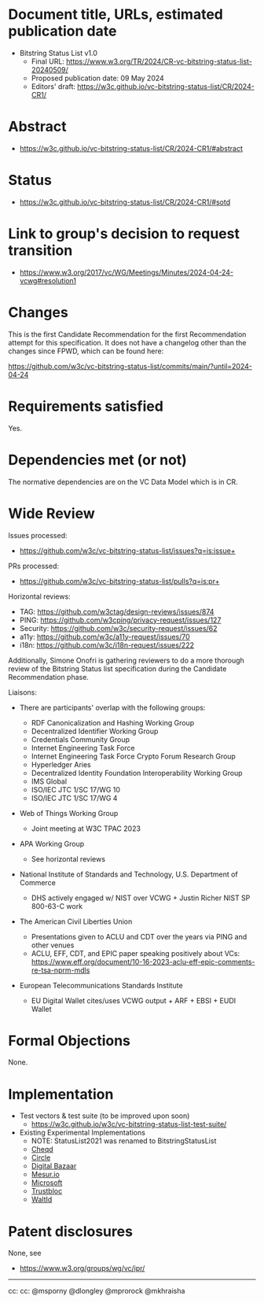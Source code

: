 # Document title, URLs, estimated publication date

- Bitstring Status List v1.0
  - Final URL: https://www.w3.org/TR/2024/CR-vc-bitstring-status-list-20240509/
  - Proposed publication date: 09 May 2024
  - Editors' draft: https://w3c.github.io/vc-bitstring-status-list/CR/2024-CR1/

# Abstract

- https://w3c.github.io/vc-bitstring-status-list/CR/2024-CR1/#abstract

# Status

- https://w3c.github.io/vc-bitstring-status-list/CR/2024-CR1/#sotd

# Link to group's decision to request transition

- https://www.w3.org/2017/vc/WG/Meetings/Minutes/2024-04-24-vcwg#resolution1

# Changes

This is the first Candidate Recommendation for the first Recommendation attempt
for this specification. It does not have a changelog other than the changes
since FPWD, which can be found here:

https://github.com/w3c/vc-bitstring-status-list/commits/main/?until=2024-04-24

# Requirements satisfied

Yes.

# Dependencies met (or not)

The normative dependencies are on the VC Data Model which is in CR.

# Wide Review

Issues processed:
- https://github.com/w3c/vc-bitstring-status-list/issues?q=is:issue+

PRs processed:
- https://github.com/w3c/vc-bitstring-status-list/pulls?q=is:pr+

Horizontal reviews:
* TAG: https://github.com/w3ctag/design-reviews/issues/874
* PING: https://github.com/w3cping/privacy-request/issues/127
* Security: https://github.com/w3c/security-request/issues/62
* a11y: https://github.com/w3c/a11y-request/issues/70
* i18n: https://github.com/w3c/i18n-request/issues/222

Additionally, Simone Onofri is gathering reviewers to do a more thorough review
of the Bitstring Status list specification during the Candidate Recommendation
phase.

Liaisons:

* There are participants' overlap with the following groups:

  * RDF Canonicalization and Hashing Working Group
  * Decentralized Identifier Working Group
  * Credentials Community Group
  * Internet Engineering Task Force
  * Internet Engineering Task Force Crypto Forum Research Group
  * Hyperledger Aries
  * Decentralized Identity Foundation Interoperability Working Group
  * IMS Global
  * ISO/IEC JTC 1/SC 17/WG 10
  * ISO/IEC JTC 1/SC 17/WG 4

* Web of Things Working Group
  * Joint meeting at W3C TPAC 2023

* APA Working Group
  * See horizontal reviews

* National Institute of Standards and Technology, U.S. Department of Commerce
  * DHS actively engaged w/ NIST over VCWG + Justin Richer NIST SP 800-63-C work

* The American Civil Liberties Union
  * Presentations given to ACLU and CDT over the years via PING and other venues
  * ACLU, EFF, CDT, and EPIC paper speaking positively about VCs:
    https://www.eff.org/document/10-16-2023-aclu-eff-epic-comments-re-tsa-nprm-mdls

* European Telecommunications Standards Institute
  * EU Digital Wallet cites/uses VCWG output + ARF + EBSI + EUDI Wallet

# Formal Objections

None.

# Implementation

* Test vectors & test suite (to be improved upon soon)
  * https://w3c.github.io/w3c/vc-bitstring-status-list-test-suite/
* Existing Experimental Implementations
  * NOTE: StatusList2021 was renamed to BitstringStatusList
  * [Cheqd](https://docs.cheqd.io/identity/credential-service/status-lists)
  * [Circle](https://developers.circle.com/verite/docs/status-registry-practices)
  * [Digital Bazaar](https://github.com/digitalbazaar/vc-bitstring-status-list)
  * [Mesur.io](https://github.com/mesur-io/vc-status-list-2021)
  * [Microsoft](https://learn.microsoft.com/en-us/entra/verified-id/whats-new)
  * [Trustbloc](https://pkg.go.dev/github.com/trustbloc/vc-go/status/validator/statuslist2021)
  * [WaltId](https://docs.walt.id/v/ssikit/concepts/credential-statuses/status-list-2021-entry)

# Patent disclosures

None, see

- https://www.w3.org/groups/wg/vc/ipr/


---

cc: cc: @msporny @dlongley @mprorock @mkhraisha
